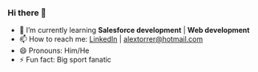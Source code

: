 ### Hi there 👋

- 🌱 I’m currently learning **Salesforce development** | **Web development**
- 📫 How to reach me: [LinkedIn](https://www.linkedin.com/in/alejandro-torre-reyes-a1b421194/) | alextorrer@hotmail.com
- 😄 Pronouns: Him/He
- ⚡ Fun fact: Big sport fanatic 

